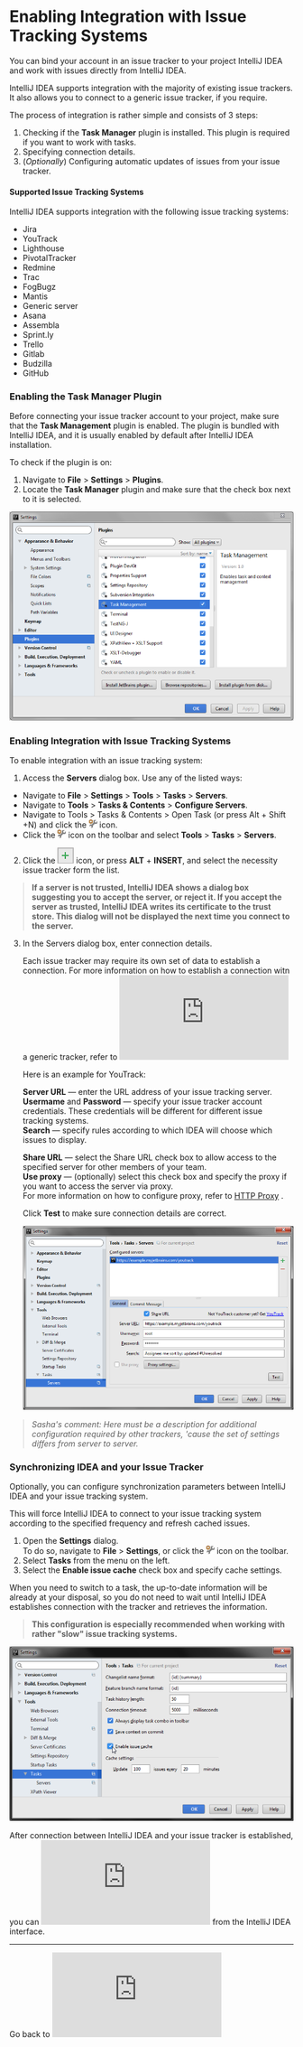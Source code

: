 # Enabling Integration with Issue Tracking Systems

You can bind your account in an issue tracker to your project IntelliJ IDEA and work with issues directly from IntelliJ IDEA. 

IntelliJ IDEA supports integration with the majority of existing issue trackers. It also allows you to connect to a generic issue tracker, if you require. 

The process of integration is rather simple and consists of 3 steps:
1. Checking if the **Task Manager** plugin is installed. This plugin is required if you want to work with tasks. 
2. Specifying connection details. 
3. (_Optionally_) Configuring automatic updates of issues from your issue tracker.

#### Supported Issue Tracking Systems

IntelliJ IDEA supports integration with the following issue tracking systems:

* Jira
* YouTrack
* Lighthouse
* PivotalTracker
* Redmine
* Trac
* FogBugz
* Mantis
* Generic server
* Asana
* Assembla
* Sprint.ly 
* Trello
* Gitlab
* Budzilla
* GitHub
 
### Enabling the Task Manager Plugin

Before connecting your issue tracker account to your project, make sure that the **Task Management** plugin is enabled. 
The plugin is bundled with IntelliJ IDEA, and it is usually enabled by default after IntelliJ IDEA installation. 

To check if the plugin is on:

1. Navigate to **File** > **Settings** > **Plugins**. 
2. Locate the **Task Manager** plugin and make sure that the check box next to it is selected. 

  ![](https://github.com/alexandrazolushkina/IntelliJ/blob/master/plugins_task_manager.png)

### Enabling Integration with Issue Tracking Systems

To enable integration with an issue tracking system:

1. Access the **Servers** dialog box. Use any of the listed ways: 
* Navigate to **File** > **Settings** > **Tools** > **Tasks** > **Servers**. 
* Navigate to **Tools** > **Tasks & Contents** > **Configure Servers**.
* Navigate to Tools > Tasks & Contents > Open Task (or press Alt + Shift +N) and click the ![](https://github.com/alexandrazolushkina/IntelliJ/blob/master/icon.png) icon.
* Click the ![](https://github.com/alexandrazolushkina/IntelliJ/blob/master/icon.png) icon on the toolbar and select **Tools** > **Tasks** > **Servers**.
2. Click the ![](https://github.com/alexandrazolushkina/IntelliJ/blob/master/add.png) icon, or press **ALT** + **INSERT**, and select the necessity issue tracker form the list.

> **If a server is not trusted, IntelliJ IDEA shows a dialog box suggesting you to accept the server, or reject it. If you accept the server as trusted, IntelliJ IDEA writes its certificate to the trust store. This dialog will not be displayed the next time you connect to the server.**

3. In the Servers dialog box, enter connection details.

   Each issue tracker may require its own set of data to establish a connection. For more information on how to establish a connection witn a generic tracker, refer to ![Configuring Generic Task Server](https://www.jetbrains.com/help/idea/configuring-generic-task-server.html)
   
   Here is an example for YouTrack:
 
    ****Server URL**** — enter the URL address of your issue tracking server.<br>
    ****Usermame**** and ****Password**** — specify your issue tracker account credentials. These credentials will be different for different issue tracking systems.<br>
    ****Search**** — specify rules according to which IDEA will choose which issues to display.<br>
    
    ****Share URL**** — select the Share URL check box to allow access to the specified server for other members of your team.<br>
    ****Use proxy**** — (optionally) select this check box and specify the proxy if you want to access the server via proxy.<br>
    For more information on how to configure proxy, refer to [HTTP Proxy](https://www.jetbrains.com/help/idea/2017.1/http-proxy.html) .<br>

    Click ****Test**** to make sure connection details are correct.<br>

    ![](https://github.com/alexandrazolushkina/IntelliJ/blob/master/server_settings.png)

> _Sasha's comment: Here must be a description for additional configuration required by other trackers, 'cause the set of settings differs from server to server._

### Synchronizing IDEA and your Issue Tracker

Optionally, you can configure synchronization parameters between IntelliJ IDEA and your issue tracking system. 

This will force IntelliJ IDEA to connect to your issue tracking system according to the specified frequency and refresh cached issues.
1. Open the **Settings** dialog. <br>
    To do so, navigate to **File** > **Settings**, or click the ![](https://github.com/alexandrazolushkina/IntelliJ/blob/master/icon.png) icon on the toolbar.<br>
2. Select **Tasks** from the menu on the left.<br>
3. Select the **Enable issue cache** check box and specify cache settings.

When you need to switch to a task, the up-to-date information will be already at your disposal, so you do not need to wait until IntelliJ IDEA establishes connection with the tracker and retrieves the information.


> **This configuration is especially recommended when working with rather "slow" issue tracking systems.** 

![](https://github.com/alexandrazolushkina/IntelliJ/blob/master/enable_issue_cache_img.png)

After connection between IntelliJ IDEA and your issue tracker is established, you can ![start working with issues](https://github.com/alexandrazolushkina/IntelliJ/blob/master/managing_tasks.md) from the IntelliJ IDEA interface. 

***

Go back to ![Home Page](https://github.com/alexandrazolushkina/IntelliJ/blob/master/README.md)
